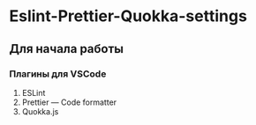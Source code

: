 # Eslint-Prettier-Quokka-settings

## Для начала работы

### Плагины для VSCode
1. ESLint
2. Prettier — Code formatter
3. Quokka.js
